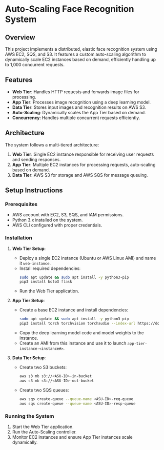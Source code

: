 # Auto-Scaling Face Recognition System

## Overview
This project implements a distributed, elastic face recognition system using AWS EC2, SQS, and S3. It features a custom auto-scaling algorithm to dynamically scale EC2 instances based on demand, efficiently handling up to 1,000 concurrent requests.

## Features
- **Web Tier**: Handles HTTP requests and forwards image files for processing.
- **App Tier**: Processes image recognition using a deep learning model.
- **Data Tier**: Stores input images and recognition results on AWS S3.
- **Auto-Scaling**: Dynamically scales the App Tier based on demand.
- **Concurrency**: Handles multiple concurrent requests efficiently.

## Architecture
The system follows a multi-tiered architecture:
1. **Web Tier**: Single EC2 instance responsible for receiving user requests and sending responses.
2. **App Tier**: Multiple EC2 instances for processing requests, auto-scaling based on demand.
3. **Data Tier**: AWS S3 for storage and AWS SQS for message queuing.

## Setup Instructions

### Prerequisites
- AWS account with EC2, S3, SQS, and IAM permissions.
- Python 3.x installed on the system.
- AWS CLI configured with proper credentials.

### Installation
1. **Web Tier Setup**:
   - Deploy a single EC2 instance (Ubuntu or AWS Linux AMI) and name it `web-instance`.
   - Install required dependencies:
     ```sh
     sudo apt update && sudo apt install -y python3-pip
     pip3 install boto3 flask
     ```
   - Run the Web Tier application.

2. **App Tier Setup**:
   - Create a base EC2 instance and install dependencies:
     ```sh
     sudo apt update && sudo apt install -y python3-pip
     pip3 install torch torchvision torchaudio --index-url https://download.pytorch.org/whl/cpu
     ```
   - Copy the deep learning model code and model weights to the instance.
   - Create an AMI from this instance and use it to launch `app-tier-instance-<instance#>`.

3. **Data Tier Setup**:
   - Create two S3 buckets:
     ```sh
     aws s3 mb s3://<ASU-ID>-in-bucket
     aws s3 mb s3://<ASU-ID>-out-bucket
     ```
   - Create two SQS queues:
     ```sh
     aws sqs create-queue --queue-name <ASU-ID>-req-queue
     aws sqs create-queue --queue-name <ASU-ID>-resp-queue
     ```

### Running the System
1. Start the Web Tier application.
2. Run the Auto-Scaling controller.
3. Monitor EC2 instances and ensure App Tier instances scale dynamically.
